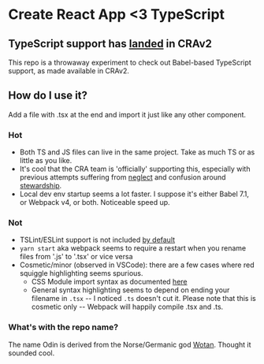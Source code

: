# Create React App <3 TypeScript

## TypeScript support has [landed](https://github.com/facebook/create-react-app/pull/4837#discussion-diff-209813518R919) in CRAv2
This repo is a throwaway experiment to check out Babel-based TypeScript support, as made available in CRAv2.

## How do I use it?
Add a file with .tsx at the end and import it just like any other component.

### Hot
 - Both TS and JS files can live in the same project. Take as much TS or as little as you like.
 - It's cool that the CRA team is 'officially' supporting this, especially with previous attempts suffering from [neglect](https://github.com/Microsoft/TypeScript-React-Starter/issues/168#issuecomment-406774564) and confusion around [stewardship](https://www.typescriptlang.org/docs/handbook/react-&-webpack.html).
 - Local dev env startup seems a lot faster. I suppose it's either Babel 7.1, or Webpack v4, or both. Noticeable speed up.

### Not
 - TSLint/ESLint support is not included [by default](https://github.com/facebook/create-react-app/pull/4837#discussion_r222292618)
 - `yarn start` aka webpack seems to require a restart when you rename files from '.js' to '.tsx' or vice versa
 - Cosmetic/minor (observed in VSCode): there are a few cases where red squiggle highlighting seems spurious.
   - CSS Module import syntax as documented [here](https://github.com/facebook/create-react-app/pull/2285)
   - General syntax highlighting seems to depend on ending your filename in `.tsx` -- I noticed `.ts` doesn't cut it. Please note that this is cosmetic only -- Webpack will happily compile .tsx and .ts.

### What's with the repo name?
The name Odin is derived from the Norse/Germanic god [Wotan](https://en.wikipedia.org/wiki/Wotan_(disambiguation)). Thought it sounded cool.
